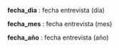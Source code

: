 **fecha_dia**	: fecha entrevista (día)

**fecha_mes**	: fecha entrevista (mes)

**fecha_año**	: fecha entrevista (año)
